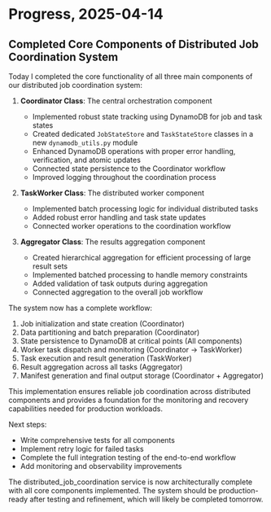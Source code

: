 # Progress, 2025-04-14

## Completed Core Components of Distributed Job Coordination System

Today I completed the core functionality of all three main components of our distributed job coordination system:

1. **Coordinator Class**: The central orchestration component
   - Implemented robust state tracking using DynamoDB for job and task states
   - Created dedicated `JobStateStore` and `TaskStateStore` classes in a new `dynamodb_utils.py` module
   - Enhanced DynamoDB operations with proper error handling, verification, and atomic updates
   - Connected state persistence to the Coordinator workflow
   - Improved logging throughout the coordination process

2. **TaskWorker Class**: The distributed worker component
   - Implemented batch processing logic for individual distributed tasks
   - Added robust error handling and task state updates
   - Connected worker operations to the coordination workflow

3. **Aggregator Class**: The results aggregation component
   - Created hierarchical aggregation for efficient processing of large result sets
   - Implemented batched processing to handle memory constraints
   - Added validation of task outputs during aggregation
   - Connected aggregation to the overall job workflow

The system now has a complete workflow:

1. Job initialization and state creation (Coordinator)
2. Data partitioning and batch preparation (Coordinator)
3. State persistence to DynamoDB at critical points (All components)
4. Worker task dispatch and monitoring (Coordinator → TaskWorker)
5. Task execution and result generation (TaskWorker)
6. Result aggregation across all tasks (Aggregator)
7. Manifest generation and final output storage (Coordinator + Aggregator)

This implementation ensures reliable job coordination across distributed components and provides a foundation for the monitoring and recovery capabilities needed for production workloads.

Next steps:

- Write comprehensive tests for all components
- Implement retry logic for failed tasks
- Complete the full integration testing of the end-to-end workflow
- Add monitoring and observability improvements

The distributed_job_coordination service is now architecturally complete with all core components implemented. The system should be production-ready after testing and refinement, which will likely be completed tomorrow.
